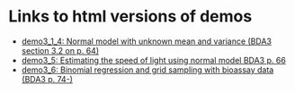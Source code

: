 # Links to html versions of demos

- [demo3_1_4: Normal model with unknown mean and variance (BDA3 section 3.2 on p. 64)](http://avehtari.github.io/BDA_R_demos/demos_ch3/demo3_1_4.html)
- [demo3_5: Estimating the speed of light using normal model BDA3 p. 66](http://avehtari.github.io/BDA_R_demos/demos_ch3/demo3_5.html)
- [demo3_6: Binomial regression and grid sampling with bioassay data (BDA3 p. 74-)](http://avehtari.github.io/BDA_R_demos/demos_ch3/demo3_6.html)
